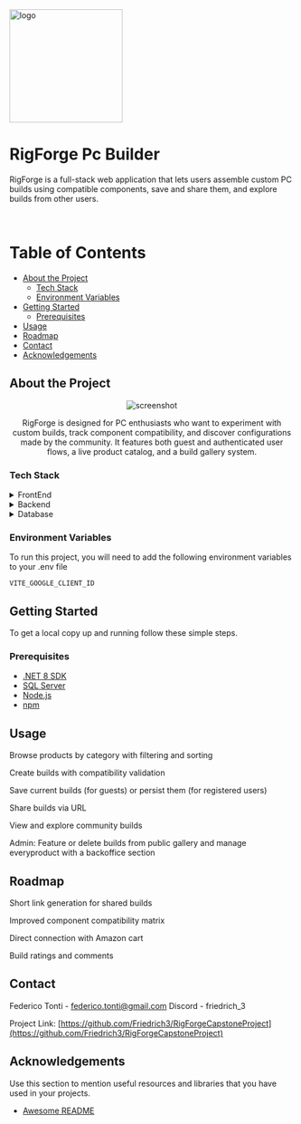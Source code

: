 
<div>

  <img src="./src/assets/img/iconv3.png" alt="logo" width="200" height="auto" />
  <h1>RigForge Pc Builder</h1>
  
  <p>
    RigForge is a full-stack web application that lets users assemble custom PC builds using compatible components, save and share them, and explore builds from other users. 
  </p>

<br />

<!-- Table of Contents -->
# Table of Contents

- [About the Project](#about-the-project)
  * [Tech Stack](#tech-stack)
  * [Environment Variables](#environment-variables)
- [Getting Started](#getting-started)
  * [Prerequisites](#prerequisites)
- [Usage](#usage)
- [Roadmap](#roadmap)
- [Contact](#contact)
- [Acknowledgements](#acknowledgements)
  

<!-- About the Project -->
## About the Project

<div align="center"> 
  <img src="./src/assets/img/screenshot.png" alt="screenshot" />
  <p>RigForge is designed for PC enthusiasts who want to experiment with custom builds, track component compatibility, and discover configurations made by the community. It features both guest and authenticated user flows, a live product catalog, and a build gallery system.
</p>
</div>


<!-- TechStack -->
### Tech Stack

<details>
  <summary>FrontEnd</summary>
  <ul>
    <li><a href="https://react.dev/">React</a></li>
    <li><a href="https://redux-toolkit.js.org/">Redux Toolkit</a></li>
    <li><a href="https://reactrouter.com/">React Router DOM</a></li>
    <li><a href="https://getbootstrap.com/">Bootstrap & React-Bootstrap</a></li>
  </ul>
</details>

<details>
  <summary>Backend</summary>
  <ul>
    <li><a href="https://dotnet.microsoft.com/it-it/apps/aspnet">ASP.NET Core 8 Web API</a></li>
    <li><a href="https://learn.microsoft.com/it-it/ef/core/">Entity Framework Core</a></li>
    <li><a href=https://learn.microsoft.com/it-it/aspnet/identity/overview/getting-started/introduction-to-aspnet-identity>ASP.NET Identity</a></li>
    <li><a href="https://developers.google.com/identity/protocols/oauth2?hl=it">Google OAuth 2.0</a></li>

  </ul>
</details>

<details>
<summary>Database</summary>
  <ul>
    <li><a href="https://www.microsoft.com/it-it/sql-server">SQL Server</a></li>
  </ul>
</details>

<!-- Env Variables -->
### Environment Variables

To run this project, you will need to add the following environment variables to your .env file

`VITE_GOOGLE_CLIENT_ID`

<!-- Getting Started -->
## Getting Started

To get a local copy up and running follow these simple steps.

<!-- Prerequisites -->
### Prerequisites

- [.NET 8 SDK](https://dotnet.microsoft.com/)
- [SQL Server](https://www.microsoft.com/en-us/sql-server/)
- [Node.js](https://nodejs.org/)
- [npm](https://www.npmjs.com/)




<!-- Usage -->
## Usage

Browse products by category with filtering and sorting

Create builds with compatibility validation

Save current builds (for guests) or persist them (for registered users)

Share builds via URL

View and explore community builds

Admin: Feature or delete builds from public gallery and manage everyproduct with a backoffice section

<!-- Roadmap -->
## Roadmap

Short link generation for shared builds

Improved component compatibility matrix

Direct connection with Amazon cart 

Build ratings and comments


<!-- Contact -->
## Contact

Federico Tonti  - federico.tonti@gmail.com
Discord - friedrich_3


Project Link: [https://github.com/Friedrich3/RigForgeCapstoneProject](https://github.com/Friedrich3/RigForgeCapstoneProject)

<!-- Acknowledgments -->
## Acknowledgements

Use this section to mention useful resources and libraries that you have used in your projects.

 - [Awesome README](https://github.com/matiassingers/awesome-readme)

